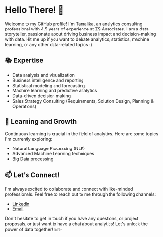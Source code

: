 # Hello There! 👋
Welcome to my GitHub profile! I'm Tamalika, an analytics consulting professional with 4.5 years of experience at ZS Associates. I am a data storyteller, passionate about driving business impact and decision-making with data. Hit me up if you want to debate analytics, statistics, machine learning, or any other data-related topics :)

## 📚 Expertise
- Data analysis and visualization
- Business intelligence and reporting
- Statistical modeling and forecasting
- Machine learning and predictive analytics
- Data-driven decision making
- Sales Strategy Consulting (Requirements, Solution Design, Planning & Operations)

## 🌱 Learning and Growth
Continuous learning is crucial in the field of analytics. Here are some topics I'm currently exploring:
- Natural Language Processing (NLP)
- Advanced Machine Learning techniques
- Big Data processing

## 📫 Let's Connect!
I'm always excited to collaborate and connect with like-minded professionals. Feel free to reach out to me through the following channels:

- [LinkedIn](https://www.linkedin.com/in/tamalika14/) 
- [Email](mailto:tamalika.basu.14@gmail.com)

Don't hesitate to get in touch if you have any questions, or project proposals, or just want to have a chat about analytics!
Let's unlock the power of data together! 📊✨
